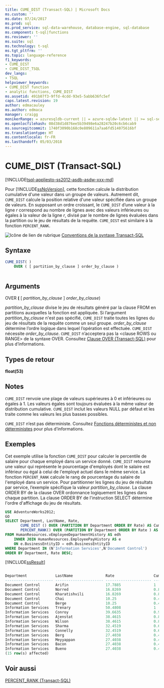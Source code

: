 ```yaml
---
title: CUME_DIST (Transact-SQL) | Microsoft Docs
ms.custom: ''
ms.date: 07/24/2017
ms.prod: sql
ms.prod_service: sql-data-warehouse, database-engine, sql-database
ms.component: t-sql|functions
ms.reviewer: ''
ms.suite: sql
ms.technology: t-sql
ms.tgt_pltfrm: ''
ms.topic: language-reference
f1_keywords:
- CUME_DIST
- CUME_DIST_TSQL
dev_langs:
- TSQL
helpviewer_keywords:
- CUME_DIST function
- analytic functions, CUME_DIST
ms.assetid: 491b07f3-9ffd-4cdd-93e5-5abb636fc5ef
caps.latest.revision: 19
author: edmacauley
ms.author: edmaca
manager: craigg
monikerRange: = azuresqldb-current || = azure-sqldw-latest || >= sql-server-2016 || = sqlallproducts-allversions
ms.openlocfilehash: 08d38d1d876ee5b39498e6a28247b20c6cb6cab9
ms.sourcegitcommit: 1740f3090b168c0e809611a7aa6fd514075616bf
ms.translationtype: HT
ms.contentlocale: fr-FR
ms.lasthandoff: 05/03/2018
---
```

# <a name="cumedist-transact-sql"></a>CUME_DIST (Transact-SQL)
[!INCLUDE[tsql-appliesto-ss2012-asdb-asdw-xxx-md](../../includes/tsql-appliesto-ss2012-asdb-asdw-xxx-md.md)]

Pour [!INCLUDE[ssNoVersion](../../includes/ssnoversion-md.md)], cette fonction calcule la distribution cumulative d'une valeur dans un groupe de valeurs. Autrement dit, `CUME_DIST` calcule la position relative d'une valeur spécifiée dans un groupe de valeurs. En supposant un ordre croissant, le `CUME_DIST` d’une valeur à la ligne *r* correspond au nombre de lignes avec des valeurs inférieures ou égales à la valeur de la ligne *r*, divisé par le nombre de lignes évaluées dans la partition ou le jeu de résultats de la requête. `CUME_DIST` est similaire à la fonction `PERCENT_RANK`.
  
![Icône de lien de rubrique](../../database-engine/configure-windows/media/topic-link.gif "Icône lien de rubrique") [Conventions de la syntaxe Transact-SQL](../../t-sql/language-elements/transact-sql-syntax-conventions-transact-sql.md)
  
## <a name="syntax"></a>Syntaxe  
  
```sql
CUME_DIST( )  
    OVER ( [ partition_by_clause ] order_by_clause )  
  
```  
  
## <a name="arguments"></a>Arguments  
OVER **(** [ *partition_by_clause* ] *order_by_clause*)  

*partition_by_clause* divise le jeu de résultats généré par la clause FROM en partitions auxquelles la fonction est appliquée. Si l’argument *partition_by_clause* n'est pas spécifié, `CUME_DIST` traite toutes les lignes du jeu de résultats de la requête comme un seul groupe. *order_by_clause* détermine l’ordre logique dans lequel l’opération est effectuée. `CUME_DIST` nécessite *order_by_clause*. `CUME_DIST` n’acceptera pas la \<clause ROWS ou RANGE> de la syntaxe OVER. Consultez [Clause OVER &#40;Transact-SQL&#41;](../../t-sql/queries/select-over-clause-transact-sql.md) pour plus d’informations.
  
## <a name="return-types"></a>Types de retour
**float(53)**
  
## <a name="remarks"></a>Notes   
`CUME_DIST` renvoie une plage de valeurs supérieures à 0 et inférieures ou égales à 1. Les valeurs égales sont toujours évaluées à la même valeur de distribution cumulative. `CUME_DIST` inclut les valeurs NULL par défaut et les traite comme les valeurs les plus basses possibles.
  
`CUME_DIST` n’est pas déterministe. Consultez [Fonctions déterministes et non déterministes](../../relational-databases/user-defined-functions/deterministic-and-nondeterministic-functions.md) pour plus d’informations.
  
## <a name="examples"></a>Exemples  
Cet exemple utilise la fonction `CUME_DIST` pour calculer le percentile de salaire pour chaque employé dans un service donné. `CUME_DIST` retourne une valeur qui représente le pourcentage d'employés dont le salaire est inférieur ou égal à celui de l'employé actuel dans le même service. La fonction `PERCENT_RANK` calcule le rang de pourcentage du salaire de l'employé dans un service. Pour partitionner les lignes du jeu de résultats par service, l’exemple spécifique la valeur *partition_by_clause*. La clause ORDER BY de la clause OVER ordonnance logiquement les lignes dans chaque partition. La clause ORDER BY de l'instruction SELECT détermine l'ordre d'affichage du jeu de résultats.
  
```sql
USE AdventureWorks2012;  
GO  
SELECT Department, LastName, Rate,   
       CUME_DIST () OVER (PARTITION BY Department ORDER BY Rate) AS CumeDist,   
       PERCENT_RANK() OVER (PARTITION BY Department ORDER BY Rate ) AS PctRank  
FROM HumanResources.vEmployeeDepartmentHistory AS edh  
    INNER JOIN HumanResources.EmployeePayHistory AS e    
    ON e.BusinessEntityID = edh.BusinessEntityID  
WHERE Department IN (N'Information Services',N'Document Control')   
ORDER BY Department, Rate DESC;  
```  
  
[!INCLUDE[ssResult](../../includes/ssresult-md.md)]
  
```sql
  
Department             LastName               Rate                  CumeDist               PctRank  
---------------------- ---------------------- --------------------- ---------------------- ----------------------  
Document Control       Arifin                 17.7885               1                      1  
Document Control       Norred                 16.8269               0.8                    0.5  
Document Control       Kharatishvili          16.8269               0.8                    0.5  
Document Control       Chai                   10.25                 0.4                    0  
Document Control       Berge                  10.25                 0.4                    0  
Information Services   Trenary                50.4808               1                      1  
Information Services   Conroy                 39.6635               0.9                    0.888888888888889  
Information Services   Ajenstat               38.4615               0.8                    0.666666666666667  
Information Services   Wilson                 38.4615               0.8                    0.666666666666667  
Information Services   Sharma                 32.4519               0.6                    0.444444444444444  
Information Services   Connelly               32.4519               0.6                    0.444444444444444  
Information Services   Berg                   27.4038               0.4                    0  
Information Services   Meyyappan              27.4038               0.4                    0  
Information Services   Bacon                  27.4038               0.4                    0  
Information Services   Bueno                  27.4038               0.4                    0  
(15 row(s) affected)  
```  
  
## <a name="see-also"></a>Voir aussi
[PERCENT_RANK &#40;Transact-SQL&#41;](../../t-sql/functions/percent-rank-transact-sql.md)
  
  
